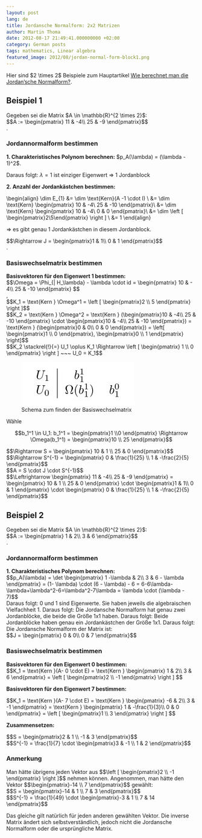 ```yaml
---
layout: post
lang: de
title: Jordansche Normalform: 2x2 Matrizen
author: Martin Thoma
date: 2012-08-17 21:49:41.000000000 +02:00
category: German posts
tags: mathematics, Linear algebra
featured_image: 2012/08/jordan-normal-form-block1.png
---
```

<div class="info">Hier sind <span>$2 \times 2$</span> Beispiele zum Hauptartikel <a href="../wie-berechnet-man-die-jordansche-normalform/" title="Wie berechnet man die Jordan&rsquo;sche Normalform?">Wie berechnet man die Jordan&rsquo;sche Normalform?</a>.</div>

<h2>Beispiel 1</h2>
Gegeben sei die Matrix <span>$A \in \mathbb{R}^{2 \times 2}$</span>:
<div>$$A := \begin{pmatrix}
11 & -4\\
25 & -9
\end{pmatrix}$$</div>.

<h3>Jordannormalform bestimmen</h3>
<strong>1. Charakteristisches Polynom berechnen:</strong>
<span>$p_A(\lambda) = (\lambda - 1)^2$</span>.

Daraus folgt: <span>$\lambda = 1$</span> ist einziger Eigenwert
<span>$\Rightarrow$</span> 1 Jordanblock

<strong>2. Anzahl der Jordankästchen bestimmen:</strong>

\begin{align}
\dim E_{1} &= \dim \text{Kern}(A -1 \cdot I) \\
&= \dim \text{Kern} \begin{pmatrix}
10 & -4\\
25 & -10
\end{pmatrix}\\
&= \dim \text{Kern} \begin{pmatrix}
10 & -4\\
0 & 0
\end{pmatrix}\\
&= \dim \left [ \begin{pmatrix}2\\5\end{pmatrix} \right ] \\
&= 1
\end{align}

<span>$\Rightarrow$</span> es gibt genau 1 Jordankästchen in diesem Jordanblock.

<div>$$\Rightarrow
J =
\begin{pmatrix}1 & 1\\
0 & 1
\end{pmatrix}$$</div>.

<h3>Basiswechselmatrix bestimmen</h3>
<strong>Basisvektoren für den Eigenwert 1 bestimmen:</strong>
<div>$$\Omega = \Phi_{| H_\lambda} - \lambda \cdot id =
\begin{pmatrix}
10 & - 4\\
25 & -10
\end{pmatrix}
$$</div>,

<div>$$K_1 = \text{Kern } \Omega^1 = \left [ \begin{pmatrix}2 \\ 5 \end{pmatrix} \right ]$$</div>
<div>$$K_2 = \text{Kern } \Omega^2 = \text{Kern } (\begin{pmatrix}10 & -4\\ 25 & -10 \end{pmatrix} \cdot \begin{pmatrix}10 & -4\\ 25 & -10 \end{pmatrix}) = \text{Kern } (\begin{pmatrix}0 & 0\\ 0 & 0 \end{pmatrix})
=
\left[
\begin{pmatrix}1 \\ 0 \end{pmatrix},
\begin{pmatrix}0 \\ 1 \end{pmatrix}
\right]$$</div>

<div>$$K_2 \stackrel{!}{=} U_1 \oplus K_1
\Rightarrow
\left [
\begin{pmatrix}
1 \\ 0
\end{pmatrix}
\right ] ~~~ U_0 = K_1$$</div>

<figure class="aligncenter">
            <a href="../images/2012/08/jordan-normal-form-scheme-small.png"><img src="../images/2012/08/jordan-normal-form-scheme-small.png" alt="Schema zum finden der Basiswechselmatrix" style="max-width:300px;max-height:116px" class="size-full wp-image-40961"/></a>
            <figcaption class="text-center">Schema zum finden der Basiswechselmatrix</figcaption>
        </figure>

Wähle <div>$$b_1^1 \in U_1: b_1^1 = \begin{pmatrix}1 \\0 \end{pmatrix} \Rightarrow \Omega(b_1^1) = \begin{pmatrix}10 \\ 25 \end{pmatrix}$$</div>
<div>$$\Rightarrow S =
\begin{pmatrix}
10 & 1 \\
25 & 0
\end{pmatrix}$$</div>
<div>$$\Rightarrow S^{-1} =
\begin{pmatrix}
0 & \frac{1}{25} \\
1 & -\frac{2}{5}
\end{pmatrix}$$</div>

<div>$$A = S \cdot J \cdot S^{-1}$$</div>
<div>$$\Leftrightarrow
\begin{pmatrix}
11 & -4\\
25 & -9
\end{pmatrix}
=
\begin{pmatrix}
10 & 1 \\
25 & 0
\end{pmatrix}
\cdot
\begin{pmatrix}1 & 1\\
0 & 1
\end{pmatrix}
\cdot
\begin{pmatrix}
0 & \frac{1}{25} \\
1 & -\frac{2}{5}
\end{pmatrix}$$</div>

<h2>Beispiel 2</h2>
Gegeben sei die Matrix <span>$A \in \mathbb{R}^{2 \times 2}$</span>:
<div>$$A := \begin{pmatrix}
1 & 2\\
3 & 6
\end{pmatrix}$$</div>.

<h3>Jordannormalform bestimmen</h3>
<strong>1. Charakteristisches Polynom berechnen:</strong>
<div>$$p_A(\lambda) = \det \begin{pmatrix}
1 -\lambda & 2\\
3 & 6 - \lambda
\end{pmatrix} = (1- \lambda) \cdot (6 - \lambda) - 6 = 6-6\lambda-\lambda+\lambda^2-6=\lambda^2-7\lambda = \lambda \cdot (\lambda - 7)$$</div>
Daraus folgt: 0 und 1 sind Eigenwerte. Sie haben jeweils die algebraischen Vielfachheit 1.
Daraus folgt: Die Jordansche Normalform hat genau zwei Jordanblöcke, die beide die Grö&szlig;e 1x1 haben.
Daraus folgt: Beide Jordanblöcke haben genau ein Jordankästchen der Grö&szlig;e 1x1.
Daraus folgt: Die Jordansche Normalform der Matrix ist:

<div>$$J = \begin{pmatrix}
0 & 0\\
0 & 7
\end{pmatrix}$$</div>

<h3>Basiswechselmatrix bestimmen</h3>
<strong>Basisvektoren für den Eigenwert 0 bestimmen:</strong>
<div>$$K_1 = \text{Kern }(A- 0 \cdot E) = \text{Kern } \begin{pmatrix}
1 & 2\\
3 & 6
\end{pmatrix} = \left [ \begin{pmatrix}2 \\ -1 \end{pmatrix} \right ] $$</div>

<strong>Basisvektoren für den Eigenwert 7 bestimmen:</strong>
<div>$$K_1 = \text{Kern }(A- 7 \cdot E) = \text{Kern } \begin{pmatrix}
-6 & 2\\
3 & -1
\end{pmatrix} = \text{Kern } \begin{pmatrix}
1 & -\frac{1}{3}\\
0 & 0
\end{pmatrix} = \left [ \begin{pmatrix}1 \\ 3 \end{pmatrix} \right ] $$</div>

<strong>Zusammensetzen:</strong>
<div>$$S = \begin{pmatrix}2 & 1 \\ -1 & 3 \end{pmatrix}$$</div>
<div>$$S^{-1} = \frac{1}{7} \cdot \begin{pmatrix}3 & -1 \\ 1 & 2 \end{pmatrix}$$</div>

<h3>Anmerkung</h3>
Man hätte übrigens jeden Vektor aus $$\left [ \begin{pmatrix}2 \\ -1 \end{pmatrix} \right ]$$ nehmen können. Angenommen, man hätte den Vektor <span>$$\begin{pmatrix}-14 \\ 7 \end{pmatrix}$$</span> gewählt:

<div>$$S = \begin{pmatrix}-14 & 1 \\ 7 & 3 \end{pmatrix}$$</div>
<div>$$S^{-1} = \frac{1}{49} \cdot \begin{pmatrix}-3 & 1 \\ 7 & 14 \end{pmatrix}$$</div>

Das gleiche gilt natürlich für jeden anderen gewählten Vektor. Die inverse Matrix ändert sich selbstverständlich, jedoch nicht die Jordansche Normalform oder die ursprüngliche Matrix.
